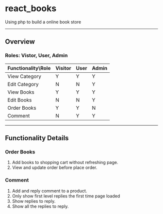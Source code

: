# react_books
Using php to build a online book store

___
## Overview
### Roles: Vistor, User, Admin

|Functionality\\Role| Visitor       | User          | Admin |
|-------------------| ------------- |---------------| ------|
|View Category|Y|Y|Y|
|Edit Category|N|N|Y|
|View Books|Y|Y|Y|
|Edit Books|N|N|Y|
|Order Books|Y|Y|N|
|Comment|N|Y|Y|

___
## Functionality Details

### Order Books
1. Add books to shopping cart without refreshing page.
2. View and update order before place order.

### Comment
1. Add and reply comment to a product.
2. Only show first level replies the first time page loaded
3. Show replies to reply.
4. Show all the replies to reply.
